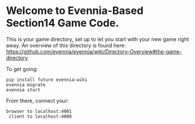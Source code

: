 # Welcome to Evennia-Based Section14 Game Code.

This is your game directory, set up to let you start with
your new game right away. An overview of this directory is found here:
https://github.com/evennia/evennia/wiki/Directory-Overview#the-game-directory

To get going:

    pip install future evennia-wiki
    evennia migrate
    evennia start

From there, connect your:

    browser to localhost:4001
     client to localhost:4000

